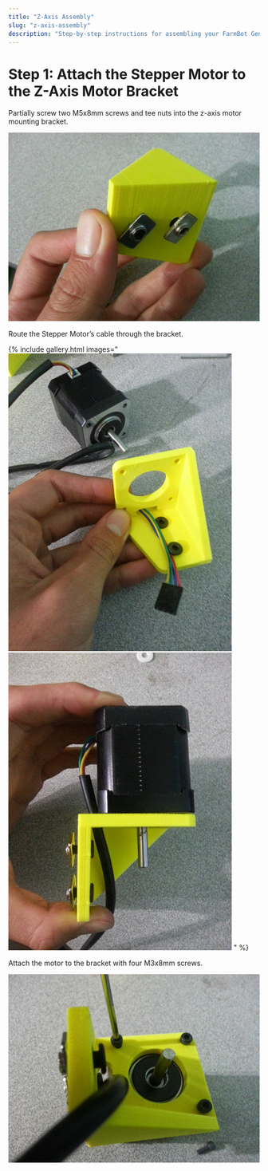 ```yaml
---
title: "Z-Axis Assembly"
slug: "z-axis-assembly"
description: "Step-by-step instructions for assembling your FarmBot Genesis V0.7 Z-Axis"
---
```



# Step 1: Attach the Stepper Motor to the Z-Axis Motor Bracket

Partially screw two M5x8mm screws and tee nuts into the z-axis motor mounting bracket.

![V5_Z-Axis_1.jpg](_images/Axis_1.jpg)

Route the Stepper Motor’s cable through the bracket.

{% include gallery.html images="
![V5_Z-Axis_2.jpg](_images/Axis_2.jpg)
![V5_Z-Axis_3.jpg](_images/Axis_3.jpg)
" %}

Attach the motor to the bracket with four M3x8mm screws.

![V5_Z-Axis_4.jpg](_images/Axis_4.jpg)

